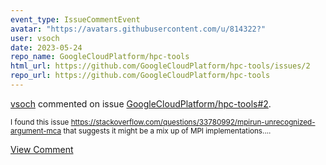 ```yaml
---
event_type: IssueCommentEvent
avatar: "https://avatars.githubusercontent.com/u/814322?"
user: vsoch
date: 2023-05-24
repo_name: GoogleCloudPlatform/hpc-tools
html_url: https://github.com/GoogleCloudPlatform/hpc-tools/issues/2
repo_url: https://github.com/GoogleCloudPlatform/hpc-tools
---
```


<a href='https://github.com/vsoch' target='_blank'>vsoch</a> commented on issue <a href='https://github.com/GoogleCloudPlatform/hpc-tools/issues/2' target='_blank'>GoogleCloudPlatform/hpc-tools#2</a>.

<small>I found this issue https://stackoverflow.com/questions/33780992/mpirun-unrecognized-argument-mca that suggests it might be a mix up of MPI implementations....</small>

<a href='https://github.com/GoogleCloudPlatform/hpc-tools/issues/2' target='_blank'>View Comment</a>